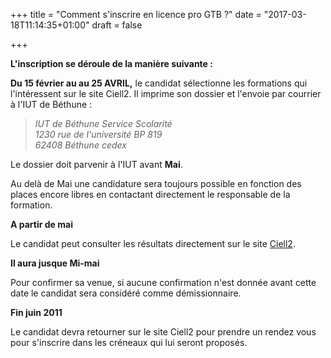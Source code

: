 +++
title = "Comment s'inscrire en licence pro GTB ?"
date = "2017-03-18T11:14:35+01:00"
draft = false

+++ 



**L'inscription se déroule de la manière suivante :**


**Du 15 février au au 25 AVRIL,** le candidat sélectionne les formations qui l'intéressent sur le site Ciell2. Il imprime son dossier et l'envoie par courrier à l'IUT de Béthune :

 

>*IUT de Béthune Service Scolarité  
1230 rue de l'université BP 819  
62408 Béthune cedex*

 

Le dossier doit parvenir à l'IUT avant **Mai**.

 

Au delà de Mai une candidature sera toujours possible en fonction des places encore libres en contactant directement le responsable de la formation.

 

**A partir de mai**

Le candidat peut consulter les résultats directement sur le site [Ciell2](#).

 

**Il aura jusque Mi-mai**

Pour confirmer sa venue, si aucune confirmation n'est donnée avant cette date le candidat sera considéré comme démissionnaire.

 

**Fin juin 2011**

Le candidat devra retourner sur le site Ciell2 pour prendre un rendez vous pour s'inscrire dans les créneaux qui lui seront proposés.
